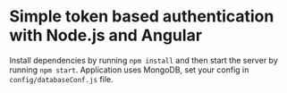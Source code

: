 # Simple token based authentication with Node.js and Angular

Install dependencies by running `npm install` and then start the server by running `npm start`. Application uses MongoDB, set your config in `config/databaseConf.js` file.
